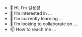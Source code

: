 - 👋 Hi, I’m 길용성
- 👀 I’m interested in ...
- 🌱 I’m currently learning ...
- 💞️ I’m looking to collaborate on ...
- 📫 How to reach me ...
